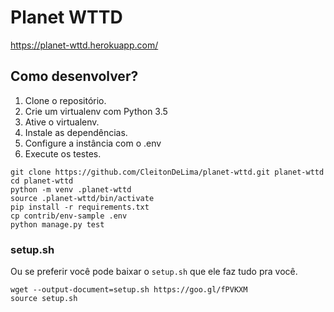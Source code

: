 # Planet WTTD

https://planet-wttd.herokuapp.com/

## Como desenvolver?

1. Clone o repositório.
2. Crie um virtualenv com Python 3.5
3. Ative o virtualenv.
4. Instale as dependências.
5. Configure a instância com o .env
6. Execute os testes.

```console
git clone https://github.com/CleitonDeLima/planet-wttd.git planet-wttd
cd planet-wttd
python -m venv .planet-wttd
source .planet-wttd/bin/activate
pip install -r requirements.txt
cp contrib/env-sample .env
python manage.py test
```

### setup.sh

Ou se preferir você pode baixar o `setup.sh` que ele faz tudo pra você.

```console
wget --output-document=setup.sh https://goo.gl/fPVKXM
source setup.sh
```

